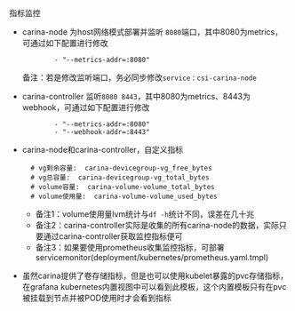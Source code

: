 指标监控

- carina-node 为host网络模式部署并监听 `8080`端口，其中8080为metrics，可通过如下配置进行修改

  ```shell
          - "--metrics-addr=:8080"
  ```

  备注：若是修改监听端口，务必同步修改`service：csi-carina-node`

- carina-controller 监听`8080 8443`，其中8080为metrics、8443为webhook，可通过如下配置进行修改

  ```shell
          - "--metrics-addr=:8080"
          - "--webhook-addr=:8443"
  ```

- carina-node和carina-controller，自定义指标

  ```shell
  	# vg剩余容量:  carina-devicegroup-vg_free_bytes
  	# vg总容量:  carina-devicegroup-vg_total_bytes
  	# volume容量:  carina-volume-volume_total_bytes
  	# volume使用量:  carina-volume-volume_used_bytes
  ```

  - 备注1：volume使用量lvm统计与`df -h`统计不同，误差在几十兆
  - 备注2：carina-controller实际是收集的所有carina-node的数据，实际只要通过carina-controller获取监控指标便可
  - 备注3：如果要使用prometheus收集监控指标，可部署servicemonitor(deployment/kubernetes/prometheus.yaml.tmpl)

- 虽然carina提供了卷存储指标，但是也可以使用kubelet暴露的pvc存储指标，在grafana kubernetes内置视图中可以看到此模板，这个内置模板只有在pvc被挂载到节点并被POD使用时才会看到指标

